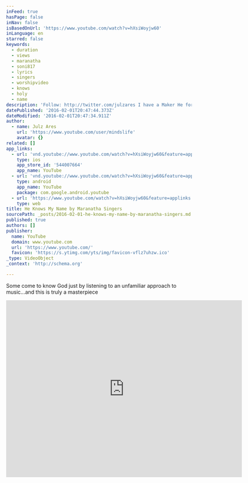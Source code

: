 ```yaml
---
inFeed: true
hasPage: false
inNav: false
isBasedOnUrl: 'https://www.youtube.com/watch?v=hXsiWoyjw60'
inLanguage: en
starred: false
keywords:
  - duration
  - views
  - maranatha
  - soni817
  - lyrics
  - singers
  - worshipvideo
  - knows
  - holy
  - name
description: 'Follow: http://twitter.com/julzares I have a Maker He formed my heart Before even time began My life was in his hands He knows my name He knows my every thought He sees each tear that falls and He hears me when I call I have a Father He calls me His own He?ll never leave me No matter where I go He knows my name He knows my every thought He sees each tear that falls and He hears me when I call'
datePublished: '2016-02-01T20:47:44.373Z'
dateModified: '2016-02-01T20:47:34.911Z'
author:
  - name: Julz Ares
    url: 'https://www.youtube.com/user/mindslife'
    avatar: {}
related: []
app_links:
  - url: 'vnd.youtube://www.youtube.com/watch?v=hXsiWoyjw60&feature=applinks'
    type: ios
    app_store_id: '544007664'
    app_name: YouTube
  - url: 'vnd.youtube://www.youtube.com/watch?v=hXsiWoyjw60&feature=applinks'
    type: android
    app_name: YouTube
    package: com.google.android.youtube
  - url: 'https://www.youtube.com/watch?v=hXsiWoyjw60&feature=applinks'
    type: web
title: He Knows My Name by Maranatha Singers
sourcePath: _posts/2016-02-01-he-knows-my-name-by-maranatha-singers.md
published: true
authors: []
publisher:
  name: YouTube
  domain: www.youtube.com
  url: 'https://www.youtube.com/'
  favicon: 'https://s.ytimg.com/yts/img/favicon-vflz7uhzw.ico'
_type: VideoObject
_context: 'http://schema.org'

---
```

Some come to know God just by listening to an unfamiliar approach to music...and this is truly a masterpiece

<iframe src="https://cdn.embedly.com/widgets/media.html?src=https%3A%2F%2Fwww.youtube.com%2Fembed%2FhXsiWoyjw60%3Ffeature%3Doembed&amp;url=https%3A%2F%2Fwww.youtube.com%2Fwatch%3Fv%3DhXsiWoyjw60&amp;image=https%3A%2F%2Fi.ytimg.com%2Fvi%2FhXsiWoyjw60%2Fhqdefault.jpg&amp;key=b7d04c9b404c499eba89ee7072e1c4f7&amp;type=text%2Fhtml&amp;schema=youtube" width="640" height="480" scrolling="no" frameborder="0" allowfullscreen="allowfullscreen" style=""></iframe>